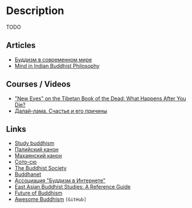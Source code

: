 # Description

TODO


## Articles

- [Буддизм в современном мире](https://studybuddhism.com/ru/tibetskiy-buddizm/o-buddizme/mir-buddizma/buddizm-v-sovremennom-mire)
- [Mind in Indian Buddhist Philosophy](https://plato.stanford.edu/entries/mind-indian-buddhism/)


## Courses / Videos

- ["New Eyes" on the Tibetan Book of the Dead: What Happens After You Die?](https://youtu.be/hBl5v2WGqrI)
- [Далай-лама. Счастье и его причины](https://youtu.be/h7K5JK2lWtc)


## Links

- [Study buddhism](https://studybuddhism.com/)
- [Палийский канон](https://suttacentral.net/)
- [Махаянский канон](http://abhidharma.ru/A/Abhidharma.htm)
- [Сото-сю](https://global.sotozen-net.or.jp/eng/index.html)
- [The Buddhist Society](https://www.thebuddhistsociety.org/)
- [Buddhanet](http://buddhanet.net/)
- [Ассоциация "Буддизм в Интернете"](http://buddhist.ru/)
- [East Asian Buddhist Studies:  A Reference Guide](https://web.archive.org/web/20160808095741/http://alc.ucla.edu/refguide/refguide.htm)
- [Future of Buddhism](https://www.patheos.com/topics/future-of-world-religions/buddhism)
- [Awesome Buddhism](https://github.com/sirredbeard/Awesome-Buddhism) `[GitHub]`
